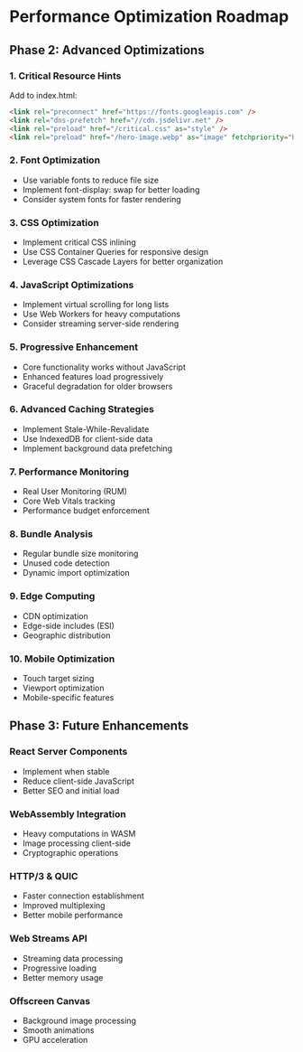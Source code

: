 # Performance Optimization Roadmap

## Phase 2: Advanced Optimizations

### 1. Critical Resource Hints

Add to index.html:

```html
<link rel="preconnect" href="https://fonts.googleapis.com" />
<link rel="dns-prefetch" href="//cdn.jsdelivr.net" />
<link rel="preload" href="/critical.css" as="style" />
<link rel="preload" href="/hero-image.webp" as="image" fetchpriority="high" />
```

### 2. Font Optimization

- Use variable fonts to reduce file size
- Implement font-display: swap for better loading
- Consider system fonts for faster rendering

### 3. CSS Optimization

- Implement critical CSS inlining
- Use CSS Container Queries for responsive design
- Leverage CSS Cascade Layers for better organization

### 4. JavaScript Optimizations

- Implement virtual scrolling for long lists
- Use Web Workers for heavy computations
- Consider streaming server-side rendering

### 5. Progressive Enhancement

- Core functionality works without JavaScript
- Enhanced features load progressively
- Graceful degradation for older browsers

### 6. Advanced Caching Strategies

- Implement Stale-While-Revalidate
- Use IndexedDB for client-side data
- Implement background data prefetching

### 7. Performance Monitoring

- Real User Monitoring (RUM)
- Core Web Vitals tracking
- Performance budget enforcement

### 8. Bundle Analysis

- Regular bundle size monitoring
- Unused code detection
- Dynamic import optimization

### 9. Edge Computing

- CDN optimization
- Edge-side includes (ESI)
- Geographic distribution

### 10. Mobile Optimization

- Touch target sizing
- Viewport optimization
- Mobile-specific features

## Phase 3: Future Enhancements

### React Server Components

- Implement when stable
- Reduce client-side JavaScript
- Better SEO and initial load

### WebAssembly Integration

- Heavy computations in WASM
- Image processing client-side
- Cryptographic operations

### HTTP/3 & QUIC

- Faster connection establishment
- Improved multiplexing
- Better mobile performance

### Web Streams API

- Streaming data processing
- Progressive loading
- Better memory usage

### Offscreen Canvas

- Background image processing
- Smooth animations
- GPU acceleration
